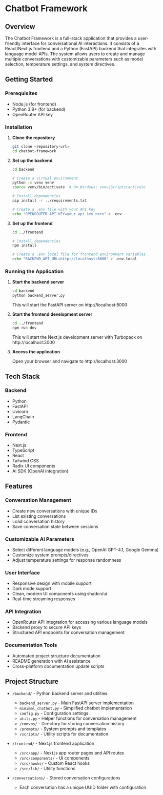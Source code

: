 # Chatbot Framework

## Overview

The Chatbot Framework is a full-stack application that provides a user-friendly interface for conversational AI interactions. It consists of a React/Next.js frontend and a Python (FastAPI) backend that integrates with language model APIs. The system allows users to create and manage multiple conversations with customizable parameters such as model selection, temperature settings, and system directives.

## Getting Started

### Prerequisites

- Node.js (for frontend)
- Python 3.8+ (for backend)
- OpenRouter API key

### Installation

1. **Clone the repository**

   ```bash
   git clone <repository-url>
   cd chatbot-framework
   ```

2. **Set up the backend**

   ```bash
   cd backend
   
   # Create a virtual environment
   python -m venv venv
   source venv/bin/activate  # On Windows: venv\Scripts\activate
   
   # Install dependencies
   pip install -r ../requirements.txt
   
   # Create a .env file with your API key
   echo "OPENROUTER_API_KEY=your_api_key_here" > .env
   ```

3. **Set up the frontend**

   ```bash
   cd ../frontend
   
   # Install dependencies
   npm install
   
   # Create a .env.local file for frontend environment variables
   echo "BACKEND_API_URL=http://localhost:8000" > .env.local
   ```

### Running the Application

1. **Start the backend server**

   ```bash
   cd backend
   python backend_server.py
   ```
   
   This will start the FastAPI server on http://localhost:8000

2. **Start the frontend development server**

   ```bash
   cd ../frontend
   npm run dev
   ```
   
   This will start the Next.js development server with Turbopack on http://localhost:3000

3. **Access the application**
   
   Open your browser and navigate to http://localhost:3000

## Tech Stack

### Backend
- Python
- FastAPI
- Uvicorn
- LangChain
- Pydantic

### Frontend
- Next.js
- TypeScript
- React
- Tailwind CSS
- Radix UI components
- AI SDK (OpenAI integration)

## Features

### Conversation Management
- Create new conversations with unique IDs
- List existing conversations
- Load conversation history
- Save conversation state between sessions

### Customizable AI Parameters
- Select different language models (e.g., OpenAI GPT-4.1, Google Gemma)
- Customize system prompts/directives
- Adjust temperature settings for response randomness

### User Interface
- Responsive design with mobile support
- Dark mode support
- Clean, modern UI components using shadcn/ui
- Real-time streaming responses

### API Integration
- OpenRouter API integration for accessing various language models
- Backend proxy to secure API keys
- Structured API endpoints for conversation management

### Documentation Tools
- Automated project structure documentation
- README generation with AI assistance
- Cross-platform documentation update scripts

## Project Structure

- `/backend/` - Python backend server and utilities
  - `backend_server.py` - Main FastAPI server implementation
  - `minimal_chatbot.py` - Simplified chatbot implementation
  - `config.py` - Configuration settings
  - `utils.py` - Helper functions for conversation management
  - `/convos/` - Directory for storing conversation history
  - `/prompts/` - System prompts and templates
  - `/scripts/` - Utility scripts for documentation

- `/frontend/` - Next.js frontend application
  - `/src/app/` - Next.js app router pages and API routes
  - `/src/components/` - UI components
  - `/src/hooks/` - Custom React hooks
  - `/src/lib/` - Utility functions

- `/conversations/` - Stored conversation configurations
  - Each conversation has a unique UUID folder with configuration